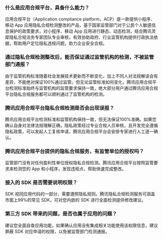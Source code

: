 
### 什么是应用合规平台，具备什么能力？
应用合规平台（Application compliance platform，ACP）是一款提供小程序、移动 App 应用隐私合规检测整改的产品，基于国家监管部门对于公民个人敏感信息保护的政策要求，对小程序、移动 App 应用进行静态、动态检测，结合腾讯灵犀隐私合规法务专家团队专业审核，有效协助政府、行业监管机构提供行政执法依据，帮助用户定位隐私违规问题，助力企业安全合规。

### 通过隐私合规检测整改后，能否保证通过监管机构的检测，不被监管部门通报？
由于监管机构标准随着社会发展技术更新而不断变化，加上不同人对法规解读会有差异，不能绝对保证100%通过监管。但无论监管标准如何变化，腾讯应用合规平台检测标准始终与监管机构的监管要求保持一致，绝大部分用户通过腾讯应用合规平台隐私合规服务都可以顺利通过了监管机构的检测。

### 腾讯应用合规平台隐私合规检测是否会出现误报？
腾讯应用合规平台检测标准和监管机构保持一致，但无法保证100%准确。如果您确认自身对法律法规理解正确，隐私政策经过专业合规人员审核，且开发完全遵循隐私政策，可以发起人工复核申请，腾讯应用合规平台会安排专家进行人工逐一确认。

### 腾讯应用合规平台提供的隐私合规服务，有监管单位的授权吗？
监管部门没有对任何盈利性单位授权隐私合规检测。腾讯应用合规平台按照监管要求来检测您的 App 和小程序，发现违规点，帮助快速完成整改。

### 接入的 SDK 是否需要说明权限？
SDK 视同应用代码的一部分，需要遵照隐私规则。腾讯隐私合规检测服务可涵盖市面上99%的常见 SDK，可对您内嵌的 SDK 进行全面检测提供修改建议。

### 第三方 SDK 带来的问题，是否也属于应用的问题？
建议您全面自查应用功能，如果确认应用没有集成相关功能使用该权限信息，建议屏蔽 SDK 对应申请的权限，以免被监管部门检测通报。

